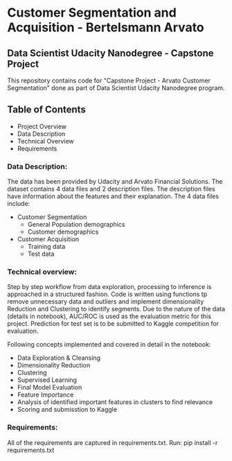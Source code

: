 # Customer Segmentation and Acquisition - Bertelsmann Arvato
Data Scientist Udacity Nanodegree - Capstone Project </BR> 
--------------------------------------------------------------
This repository contains code for "Capstone Project - Arvato Customer Segmentation" done as part of Data Scientist Udacity Nanodegree program.

## Table of Contents
* Project Overview
* Data Description
* Technical Overview
* Requirements

### Data Description:
The data has been provided by Udacity and Arvato Financial Solutions. The dataset contains 4 data files and 2 description files. The description files have information about the features and their explanation. The 4 data files include:

* Customer Segmentation
    * General Population demographics
    * Customer demographics
* Customer Acquisition
    * Training data
    * Test data
   
### Technical overview:
Step by step workflow from data exploration, processing to inference is approached in a structured fashion. Code is written using functions tp remove unnecessary data and outliers and implement dimensionality Reduction and Clustering to identify segments. Due to the nature of the data (details in notebook), AUC/ROC is used as the evaluation metric for this project. Prediction for test set is to be submitted to Kaggle competition for evaluation.

Following concepts implemented and covered in detail in the notebook:

* Data Exploration & Cleansing
* Dimensionality Reduction
* Clustering
* Supervised Learning
* Final Model Evaluation
* Feature Importance
* Analysis of identified important features in clusters to find relevance
* Scoring and submisstion to Kaggle

### Requirements:
All of the requirements are captured in requirements.txt. Run: pip install -r requirements.txt
